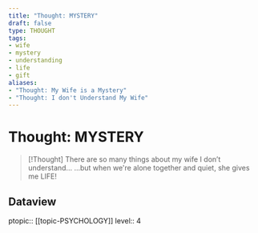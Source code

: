 ```yaml
---
title: "Thought: MYSTERY"
draft: false
type: THOUGHT
tags:
- wife
- mystery
- understanding
- life
- gift
aliases:
- "Thought: My Wife is a Mystery"
- "Thought: I don't Understand My Wife"
---
```

# Thought: MYSTERY
> [!Thought]
> There are so many things about my wife I don’t understand...
> ...but when we're alone together and quiet, she gives me LIFE!

## Dataview
ptopic:: [[topic-PSYCHOLOGY]]
level:: 4
